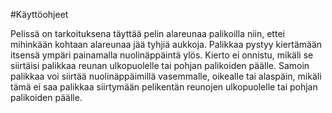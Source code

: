 #Käyttöohjeet

Pelissä on tarkoituksena täyttää pelin alareunaa palikoilla niin, 
ettei mihinkään kohtaan alareunaa jää tyhjiä aukkoja.
Palikkaa pystyy kiertämään itsensä ympäri painamalla nuolinäppäintä ylös. 
Kierto ei onnistu, mikäli se siirtäisi palikkaa reunan ulkopuolelle tai pohjan palikoiden päälle.
Samoin palikkaa voi siirtää nuolinäppäimillä vasemmalle, oikealle tai alaspäin, 
mikäli tämä ei saa palikkaa siirtymään pelikentän reunojen ulkopuolelle tai pohjan palikoiden päälle.


